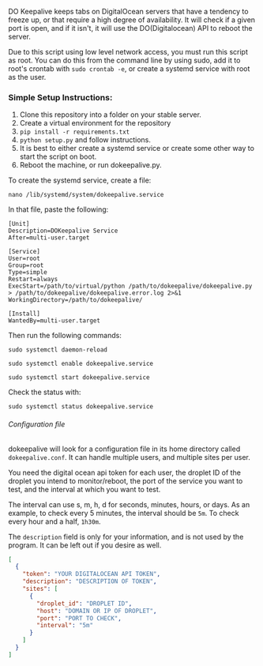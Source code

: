 DO Keepalive keeps tabs on DigitalOcean servers that have a tendency to freeze up, or that require a high degree of
availability. It will check if a given port is open, and if it isn't, it will use the DO(Digitalocean) API to reboot the
server.

Due to this script using low level network access, you must run this script as root. You can do this from the command
line by using sudo, add it to root's crontab with `sudo crontab -e`, or create a systemd service with root as the user.

### Simple Setup Instructions:

1. Clone this repository into a folder on your stable server.
2. Create a virtual environment for the repository
3. `pip install -r requirements.txt`
4. `python setup.py` and follow instructions.
5. It is best to either create a systemd service or create some other way to start the script on boot.
6. Reboot the machine, or run dokeepalive.py.

To create the systemd service, create a file:

`nano /lib/systemd/system/dokeepalive.service`

In that file, paste the following:

```
[Unit]
Description=DOKeepalive Service
After=multi-user.target

[Service]
User=root
Group=root
Type=simple
Restart=always
ExecStart=/path/to/virtual/python /path/to/dokeepalive/dokeepalive.py > /path/to/dokeepalive/dokeepalive.error.log 2>&1
WorkingDirectory=/path/to/dokeepalive/

[Install]
WantedBy=multi-user.target
```

Then run the following commands:

`sudo systemctl daemon-reload`

`sudo systemctl enable dokeepalive.service`

`sudo systemctl start dokeepalive.service`

Check the status with:

`sudo systemctl status dokeepalive.service`

###### Configuration file

dokeepalive will look for a configuration file in its home directory called `dokeepalive.conf`. It can handle multiple
users, and multiple sites per user.

You need the digital ocean api token for each user, the droplet ID of the droplet you intend to monitor/reboot, the port
of the service you want to test, and the interval at which you want to test.

The interval can use s, m, h, d for seconds, minutes, hours, or days. As an example, to check every 5 minutes, the
interval should be `5m`. To check every hour and a half, `1h30m`.

The `description` field is only for your information, and is not used by the program. It can be left out if you desire
as well.

```json
[
  {
    "token": "YOUR DIGITALOCEAN API TOKEN",
    "description": "DESCRIPTION OF TOKEN",
    "sites": [
      {
        "droplet_id": "DROPLET ID",
        "host": "DOMAIN OR IP OF DROPLET",
        "port": "PORT TO CHECK",
        "interval": "5m"
      }
    ]
  }
]
```